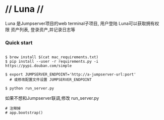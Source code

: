 #           // Luna //

Luna 是Jumpserver项目的web terminal子项目, 用户登陆 Luna可以获取拥有权限
资产列表, 登录资产,并记录日志等

### Quick start

```
                                                                                                                      $ brew install $(cat mac_requirements.txt)
$ pip install --user -r requirements.py -i https://pypi.douban.com/simple

$ export JUMPSERVER_ENDPOINT='http://a-jumpserver-url:port'
  # 或修改配置文件设置 JUMPSERVER_ENDPOINT 
  
$ python run_server.py
```

如果不想和Jumpserver联调,修改 run_server.py
```
# 注释掉
# app.bootstrap()
```

